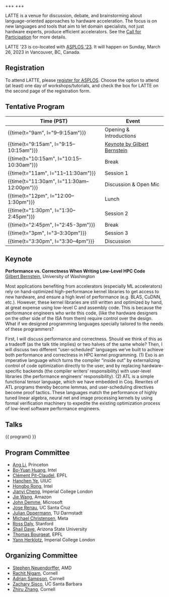 +++
+++

LATTE is a venue for discussion, debate, and brainstorming about language-oriented approaches to hardware acceleration.
The focus is on new languages and tools that aim to let domain specialists, not just hardware experts, produce efficient accelerators.
See the [Call for Participation][cfp] for more details.

LATTE '23 is co-located with [ASPLOS '23][asplos-23].
It will happen on Sunday, March 26, 2023 in Vancouver, BC, Canada.

[asplos-23]: https://asplos-conference.org/
[cfp]: @/cfp.md

## Registration

To attend LATTE, please [register for ASPLOS][asplos-reg].
Choose the option to attend (at least) one day of workshops/tutorials, and check the box for LATTE on the second page of the registration form.

[asplos-reg]: https://asplos-conference.org/attend/

## Tentative Program

| Time (PST) | Event |
|-------------|-------|
| {{time(t="9am", l="9–9:15am")}} | Opening & Introductions |
| {{time(t="9:15am", l="9:15–10:15am")}} | [Keynote by Gilbert Bernstein](#keynote) |
| {{time(t="10:15am", l="10:15–10:30am")}} | Break |
| {{time(t="11am", l="11–11:30am")}} | Session 1 |
| {{time(t="11:30am", l="11:30am–12:00pm")}} | Discussion & Open Mic |
| {{time(t="12pm", l="12:00–1:30pm")}} | Lunch |
| {{time(t="1:30pm", l="1:30–2:45pm")}} | Session 2 |
| {{time(t="2:45pm", l="2:45-3pm")}} | Break |
| {{time(t="3pm", l="3–3:30pm")}} | Session 3 |
| {{time(t="3:30pm", l="3:30–4pm")}} | Discussion |

## Keynote

**Performance vs. Correctness When Writing Low-Level HPC Code**  
[Gilbert Bernstein](http://www.gilbertbernstein.com), University of Washington

Most applications benefiting from accelerators (especially ML accelerators) rely on hand-optimized high-performance kernel libraries to get access to new hardware, and ensure a high level of performance (e.g. BLAS, CuDNN, etc.). However, these kernel libraries are still written and optimized by hand, at great expense using low-level C and assembly code. This is because the performance engineers who write this code, (like the hardware designers on the other side of the ISA from them) require control over the design. What if we designed programming languages specially tailored to the needs of these programmers?

First, I will discuss performance and correctness.  Should we think of this as a tradeoff (as the talk title implies) or two halves of the same whole?  Then, I will discuss two different “user-scheduled” languages we’ve built to achieve both performance and correctness in HPC kernel programming. (1) Exo is an imperative language which turns the compiler “inside out” by externalizing control of code optimization directly to the user, and by replacing hardware-specific backends (the compiler writers’ responsibility) with user-level libraries (the performance engineers’ responsibility). (2) ATL is a simple functional tensor language, which we have embedded in Coq. Rewrites of ATL programs thereby become lemmas, and user-scheduling directives become proof tactics. These languages match the performance of highly tuned linear algebra, neural net and image processing kernels by using formal verification machinery to expedite the existing optimization process of low-level software performance engineers.

## Talks

{{ program() }}

<div class="committee">

<div class="pc">
<h2>Program Committee</h2>

- [Ang Li](https://ece.princeton.edu/people/ang-li), Princeton
- [Bo-Yuan Huang](https://bo-yuan-huang.github.io), Intel
- [Clément Pit-Claudel](https://pit-claudel.fr/clement/), EPFL
- [Hanchen Ye](https://hanchenye.com), UIUC
- [Hongbo Rong](https://sites.google.com/view/hongborong), Intel
- [Jianyi Cheng](https://jianyicheng.github.io), Imperial College London
- [Jie Wang](https://vast.cs.ucla.edu/people/student/jie-wang), Amazon
- [John Demme](http://www.cs.columbia.edu/~jdd/), Microsoft
- [Jose Renau](https://users.soe.ucsc.edu/~renau/), UC Santa Cruz
- [Julian Oppermann](https://www.esa.informatik.tu-darmstadt.de/team/jo), TU Darmstadt
- [Michael Christensen](https://mdko.github.io), Meta
- [Ross Daly](https://web.stanford.edu/~rdaly525/), Stanford
- [Shail Dave](https://sites.google.com/view/shail/), Arizona State University
- [Thomas Bourgeat](https://people.csail.mit.edu/bthom/), EPFL
- [Yann Herklotz](https://yannherklotz.com/), Imperial College London

</div>

<div class="organization">
<h2> Organizing Committee </h2>

- [Stephen Neuendorffer](https://sites.google.com/site/sneuendorffer/), AMD
- [Rachit Nigam](https://rachitnigam.com), Cornell
- [Adrian Sampson](https://adriansampson.net), Cornell
- [Zachary Sisco](https://zsisco.github.io), UC Santa Barbara
- [Zhiru Zhang](https://www.csl.cornell.edu/~zhiruz/), Cornell

</div>
</div>

